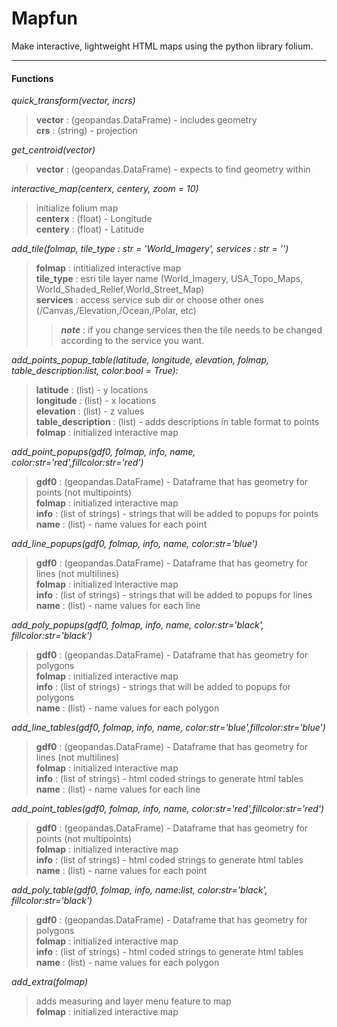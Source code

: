 # Mapfun

Make interactive, lightweight HTML maps using the python library folium.  

----
#### Functions  
      
*quick_transform(vector, incrs)*     
>**vector**  : (geopandas.DataFrame) - includes geometry  
>**crs**     : (string) - projection

*get_centroid(vector)*
>**vector** : (geopandas.DataFrame) - expects to find geometry within

*interactive_map(centerx, centery, zoom = 10)*    
> initialize folium map  
>**centerx** : (float) - Longitude   
>**centery** : (float) - Latitude     

*add_tile(folmap, tile_type : str = 'World_Imagery', services : str = '')*    
>**folmap**    : intitialized interactive map   
>**tile_type** : esri tile layer name (World_Imagery, USA_Topo_Maps, World_Shaded_Relief,World_Street_Map)  
>**services**  : access service sub dir or choose other ones (/Canvas,/Elevation,/Ocean,/Polar, etc)  
>> ***note*** : if you change services then the tile needs to be changed according to the service you want.  

*add_points_popup_table(latitude, longitude, elevation, folmap, table_description:list, color:bool = True):*    
>**latitude** : (list) - y locations   
>**longitude** : (list) - x locations   
>**elevation** : (list) - z values   
>**table_description** : (list) - adds descriptions in table format to points  
>**folmap** : initialized interactive map   

*add_point_popups(gdf0, folmap, info, name, color:str='red',fillcolor:str='red')*    
>**gdf0** : (geopandas.DataFrame) - Dataframe that has geometry for points (not multipoints)  
>**folmap** : initialized interactive map   
>**info** : (list of strings) - strings that will be added to popups for points
>**name** : (list) - name values for each point   

*add_line_popups(gdf0, folmap, info, name, color:str='blue')*
>**gdf0** : (geopandas.DataFrame) - Dataframe that has geometry for lines (not multilines)  
>**folmap** : initialized interactive map   
>**info** : (list of strings) - strings that will be added to popups for lines  
>**name** : (list) - name values for each line  

*add_poly_popups(gdf0, folmap, info, name, color:str='black', fillcolor:str='black')*
>**gdf0** : (geopandas.DataFrame) - Dataframe that has geometry for polygons   
>**folmap** : initialized interactive map   
>**info** : (list of strings) - strings that will be added to popups for polygons   
>**name** : (list) - name values for each polygon      

*add_line_tables(gdf0, folmap, info, name, color:str='blue',fillcolor:str='blue')*
>**gdf0** : (geopandas.DataFrame) - Dataframe that has geometry for lines (not multilines)  
>**folmap** : initialized interactive map   
>**info** : (list of strings) - html coded strings to generate html tables   
>**name** : (list) - name values for each line   
   
*add_point_tables(gdf0, folmap, info, name, color:str='red',fillcolor:str='red')*
>**gdf0** : (geopandas.DataFrame) - Dataframe that has geometry for points (not multipoints)  
>**folmap** : initialized interactive map   
>**info** : (list of strings) - html coded strings to generate html tables   
>**name** : (list) - name values for each point   

*add_poly_table(gdf0, folmap, info, name:list, color:str='black', fillcolor:str='black')*
>**gdf0** : (geopandas.DataFrame) - Dataframe that has geometry for polygons    
>**folmap** : initialized interactive map   
>**info** : (list of strings) - html coded strings to generate html tables   
>**name** : (list) - name values for each polygon       

*add_extra(folmap)*
> adds measuring and layer menu feature to map  
>**folmap** : initialized interactive map   








